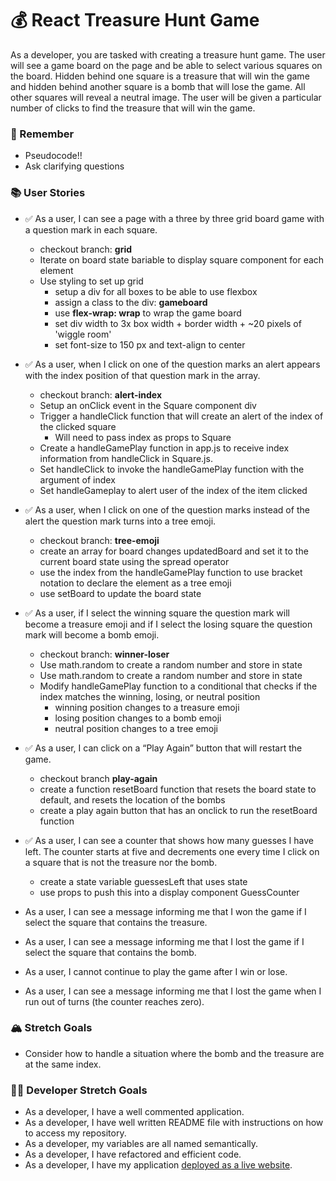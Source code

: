 # 💰 React Treasure Hunt Game

As a developer, you are tasked with creating a treasure hunt game. The user will see a game board on the page and be able to select various squares on the board. Hidden behind one square is a treasure that will win the game and hidden behind another square is a bomb that will lose the game. All other squares will reveal a neutral image. The user will be given a particular number of clicks to find the treasure that will win the game.

### 🤔 Remember

- Pseudocode!!
- Ask clarifying questions

### 📚 User Stories

- ✅ As a user, I can see a page with a three by three grid board game with a question mark in each square.

  - checkout branch: **grid**
  - Iterate on board state bariable to display square component for each element
  - Use styling to set up grid
    - setup a div for all boxes to be able to use flexbox
    - assign a class to the div: **gameboard**
    - use **flex-wrap: wrap** to wrap the game board
    - set div width to 3x box width + border width + ~20 pixels of 'wiggle room'
    - set font-size to 150 px and text-align to center

- ✅ As a user, when I click on one of the question marks an alert appears with the index position of that question mark in the array.

  - checkout branch: **alert-index**
  - Setup an onClick event in the Square component div
  - Trigger a handleClick function that will create an alert of the index of the clicked square
    - Will need to pass index as props to Square
  - Create a handleGamePlay function in app.js to receive index information from handleClick in Square.js.
  - Set handleClick to invoke the handleGamePlay function with the argument of index
  - Set handleGameplay to alert user of the index of the item clicked

- ✅ As a user, when I click on one of the question marks instead of the alert the question mark turns into a tree emoji.

  - checkout branch: **tree-emoji**
  - create an array for board changes updatedBoard and set it to the current board state using the spread operator
  - use the index from the handleGamePlay function to use bracket notation to declare the element as a tree emoji
  - use setBoard to update the board state

- ✅ As a user, if I select the winning square the question mark will become a treasure emoji and if I select the losing square the question mark will become a bomb emoji.

  - checkout branch: **winner-loser**
  - Use math.random to create a random number and store in state
  - Use math.random to create a random number and store in state
  - Modify handleGamePlay function to a conditional that checks if the index matches the winning, losing, or neutral position
    - winning position changes to a treasure emoji
    - losing position changes to a bomb emoji
    - neutral position changes to a tree emoji

- ✅ As a user, I can click on a “Play Again” button that will restart the game.

  - checkout branch **play-again**
  - create a function resetBoard function that resets the board state to default, and resets the location of the bombs
  - create a play again button that has an onclick to run the resetBoard function

- ✅ As a user, I can see a counter that shows how many guesses I have left. The counter starts at five and decrements one every time I click on a square that is not the treasure nor the bomb.

  - create a state variable guessesLeft that uses state
  - use props to push this into a display component GuessCounter

- As a user, I can see a message informing me that I won the game if I select the square that contains the treasure.

- As a user, I can see a message informing me that I lost the game if I select the square that contains the bomb.

- As a user, I cannot continue to play the game after I win or lose.

- As a user, I can see a message informing me that I lost the game when I run out of turns (the counter reaches zero).

### 🏔 Stretch Goals

- Consider how to handle a situation where the bomb and the treasure are at the same index.

### 👩‍💻 Developer Stretch Goals

- As a developer, I have a well commented application.
- As a developer, I have well written README file with instructions on how to access my repository.
- As a developer, my variables are all named semantically.
- As a developer, I have refactored and efficient code.
- As a developer, I have my application [deployed as a live website](https://render.com/docs/deploy-create-react-app).
